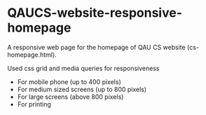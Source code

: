 # QAUCS-website-responsive-homepage

A responsive web page for the homepage of QAU CS website (cs-homepage.html).

Used css grid and media queries for responsiveness
- For mobile phone (up to 400 pixels)
- For medium sized screens (up to 800 pixels)
- For large screens (above 800 pixels)
- For printing
